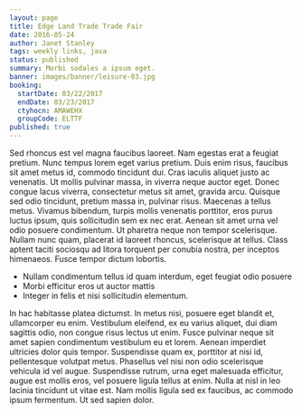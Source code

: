```yaml
---
layout: page
title: Edge Land Trade Trade Fair
date: 2016-05-24
author: Janet Stanley
tags: weekly links, java
status: published
summary: Morbi sodales a ipsum eget.
banner: images/banner/leisure-03.jpg
booking:
  startDate: 03/22/2017
  endDate: 03/23/2017
  ctyhocn: AMAWEHX
  groupCode: ELTTF
published: true
---
```

Sed rhoncus est vel magna faucibus laoreet. Nam egestas erat a feugiat pretium. Nunc tempus lorem eget varius pretium. Duis enim risus, faucibus sit amet metus id, commodo tincidunt dui. Cras iaculis aliquet justo ac venenatis. Ut mollis pulvinar massa, in viverra neque auctor eget. Donec congue lacus viverra, consectetur metus sit amet, gravida arcu.
Quisque sed odio tincidunt, pretium massa in, pulvinar risus. Maecenas a tellus metus. Vivamus bibendum, turpis mollis venenatis porttitor, eros purus luctus ipsum, quis sollicitudin sem ex nec erat. Aenean sit amet urna vel odio posuere condimentum. Ut pharetra neque non tempor scelerisque. Nullam nunc quam, placerat id laoreet rhoncus, scelerisque at tellus. Class aptent taciti sociosqu ad litora torquent per conubia nostra, per inceptos himenaeos. Fusce tempor dictum lobortis.

* Nullam condimentum tellus id quam interdum, eget feugiat odio posuere
* Morbi efficitur eros ut auctor mattis
* Integer in felis et nisi sollicitudin elementum.

In hac habitasse platea dictumst. In metus nisi, posuere eget blandit et, ullamcorper eu enim. Vestibulum eleifend, ex eu varius aliquet, dui diam sagittis odio, non congue risus lectus ut enim. Fusce pulvinar neque sit amet sapien condimentum vestibulum eu et lorem. Aenean imperdiet ultricies dolor quis tempor. Suspendisse quam ex, porttitor at nisi id, pellentesque volutpat metus. Phasellus vel nisi non odio scelerisque vehicula id vel augue. Suspendisse rutrum, urna eget malesuada efficitur, augue est mollis eros, vel posuere ligula tellus at enim. Nulla at nisl in leo lacinia tincidunt ut vitae est. Nam mollis ligula sed ex faucibus, ac commodo ipsum fermentum. Ut sed sapien dolor.
